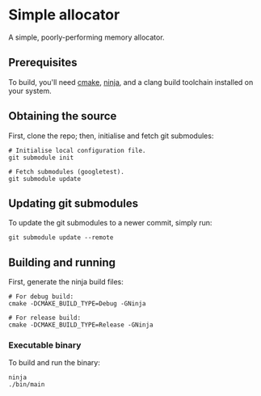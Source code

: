 # Simple allocator

A simple, poorly-performing memory allocator.

## Prerequisites

To build, you'll need [cmake](https://cmake.org),
[ninja](https://github.com/ninja-build/ninja), and a clang build toolchain
installed on your system.

## Obtaining the source

First, clone the repo; then, initialise and fetch git submodules:

```shell
# Initialise local configuration file.
git submodule init

# Fetch submodules (googletest).
git submodule update
```

## Updating git submodules

To update the git submodules to a newer commit, simply run:

```shell
git submodule update --remote
```

## Building and running

First, generate the ninja build files:

```shell
# For debug build:
cmake -DCMAKE_BUILD_TYPE=Debug -GNinja

# For release build:
cmake -DCMAKE_BUILD_TYPE=Release -GNinja
```

### Executable binary

To build and run the binary:

```shell
ninja
./bin/main
```
